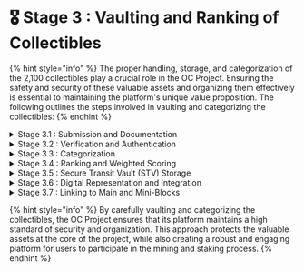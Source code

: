 # 🎖 Stage 3 : Vaulting and Ranking of Collectibles

{% hint style="info" %}
The proper handling, storage, and categorization of the 2,100 collectibles play a crucial role in the OC Project. Ensuring the safety and security of these valuable assets and organizing them effectively is essential to maintaining the platform's unique value proposition. The following outlines the steps involved in vaulting and categorizing the collectibles:
{% endhint %}

<details>

<summary>Stage 3.1 : Submission and Documentation</summary>

The collectible owners will submit detailed information about their assets, including provenance, appraisals, and any other relevant documentation to attest to the authenticity and value of the collectibles. This information will serve as the foundation for the categorization process.

</details>

<details>

<summary>Stage 3.2 : Verification and Authentication</summary>

Information for each collectible. This process ensures that only legitimate and valuable collectibles are included in the platform, safeguarding its integrity and reputation.

</details>

<details>

<summary>Stage 3.3 : Categorization</summary>

With the collectible information verified and authenticated, the initial group of miners, along with input from the project team, will categorize the collectibles based on factors such as estimated value (in USD), the number of followers or fans, historical significance, cultural importance, and overall quality of the asset. This categorization will serve as the basis for the subsequent ranking process.

</details>

<details>

<summary>Stage 3.4 : Ranking and Weighted Scoring</summary>

The initial group of miners will assign ratings to each collectible, which will be used to calculate a weighted score. This score will determine the collectible's overall ranking within the platform and influence the allocation of OC tokens to the respective main blocks.

</details>

<details>

<summary>Stage 3.5 : Secure Transit Vault (STV) Storage</summary>

To ensure the safety and security of the collectibles, they will be locked into a secure transit vault (STV) once the ranking and allocation process is completed. The STV will provide a high-security storage solution that protects the valuable assets from theft, damage, or unauthorized access.

</details>

<details>

<summary>Stage 3.6 : Digital Representation and Integration</summary>

Each collectible will be assigned a unique identifier and digitally represented on the OC Project platform. This digital representation will include detailed information about the collectible's provenance, historical significance, and cultural importance, along with high-resolution images that showcase its unique qualities.

</details>

<details>

<summary>Stage 3.7 : Linking to Main and Mini-Blocks</summary>

With the digital representation complete, each collectible will be integrated into the platform as a main block, linked to 10 million mini-blocks. These mini-blocks will serve as the mining units for generating OC tokens, allowing users to mine and earn tokens based on their participation in the proof of time concept.

</details>

{% hint style="info" %}
By carefully vaulting and categorizing the collectibles, the OC Project ensures that its platform maintains a high standard of security and organization. This approach protects the valuable assets at the core of the project, while also creating a robust and engaging platform for users to participate in the mining and staking process.
{% endhint %}

